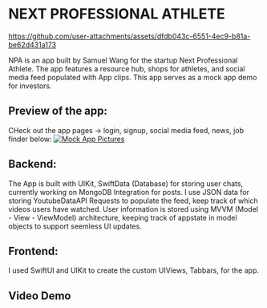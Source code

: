 # NEXT PROFESSIONAL ATHLETE
https://github.com/user-attachments/assets/dfdb043c-6551-4ec9-b81a-be62d431a173


NPA is an app built by Samuel Wang for the startup Next Professional Athlete.
The app features a resource hub, shops for athletes, and social media feed populated with App clips. 
This app serves as a mock app demo for investors. 

## Preview of the app: 
CHeck out the app pages -> login, signup, social media feed, news, job finder below:
[![Mock App Pictures](<img width="344" alt="image" src="https://github.com/user-attachments/assets/ff260224-fdd0-4ac5-a497-be7b57cdd500">
)](https://docs.google.com/presentation/d/1A_riLix7XROkDTu2RoLqSREPHcyQAWsWiaj0eOUyvhI/edit?usp=sharing)

## Backend:
The App is built with UIKit, SwiftData (Database) for storing user chats, currently working on MongoDB Integration for posts. 
I use JSON data for storing YoutubeDataAPI Requests to populate the feed, keep track of which videos users have watched. 
User information is stored using MVVM (Model - View - ViewModel) architecture, keeping track of appstate in 
model objects to support seemless UI updates. 

## Frontend:
I used SwiftUI and UIKit to create the custom UIViews, Tabbars, for the app. 


## Video Demo 

